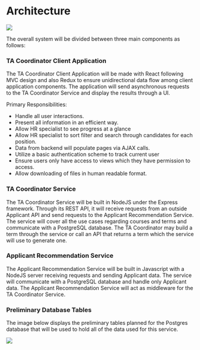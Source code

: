 # Architecture

![](https://github.com/csc302-2017-spring/proj-ItWorkedYesterday/blob/master/doc/phase1/AppUML.png?raw=true)

The overall system will be divided between three main components as follows:

### TA Coordinator Client Application

The TA Coordinator Client Application will be made with React following MVC design and also Redux to ensure unidirectional data flow among client application components. The application will send asynchronous requests to the TA Coordinator Service and display the results through a UI.

Primary Responsibilities:
- Handle all user interactions.
- Present all information in an efficient way.
- Allow HR specialist to see progress at a glance
- Allow HR specialist to sort filter and search through candidates for each position.
- Data from backend will populate pages via AJAX calls.
- Utilize a basic authentication scheme to track current user
- Ensure users only have access to views which they have permission to access.
- Allow downloading of files in human readable format.

### TA Coordinator Service

The TA Coordinator Service will be built in NodeJS under the Express framework. Through its REST API, it will receive requests from an outside Applicant API and send requests to the Applicant Recommendation Service. The service will cover all the use cases regarding courses and terms and communicate with a PostgreSQL database. The TA Coordinator may build a term through the service or call an API that returns a term which the service will use to generate one.

### Applicant Recommendation Service

The Applicant Recommendation Service will be built in Javascript with a NodeJS server receiving requests and sending Applicant data. The service will communicate with a PostgreSQL database and handle only Applicant data. The Applicant Recommendation Service will act as middleware for the TA Coordinator Service.

### Preliminary Database Tables

The image below displays the preliminary tables planned for the Postgres database that will be used to hold all of the data used for this service.

![](https://lh3.googleusercontent.com/kmshrj88Y0NSDhJ496_EVoMJr_4NfBzEDUzVlnCOgvyrvVDejaGd7bcumEpuObs-GZXnXNr0uO7lTzT4U7LjCplb5I9xhOzaYRAGrQbKr6BP8XKw9bvVer8597SjWpRSut3W_cyMxxFh6u-b8PY6u91Dc6GDsvTXPz3A-N1vwg8z9NSVAhdNAJDkdub91EuxkuF9TfIeMksum8JCiwaBF_XNEcLxmktjvOx6Pj5wrCcoz1JX_agJC3O6NZ1NE8_xiudNHUym1SqDWw3A6Aoge1cQwUm4wm3iDRnR2aWDhvSk7hk6i5mHwQAEIB8U-WQDhHUKdBSjpitsYehvy3W_6r0Z-_ctpj_tWwJfcfqGHt-8ez89fYD_c9leoOAgbSXCHYA_WICExcpI0o6KZIpu72MRQB3UjACtv9awBCglrx4szkSB4N-SDZ1YAGlw64d1PioMZs7OUVMFqR_de7K6yddwoAwwyKrggnwjiPQ0fjbBiJtZF81yV9s5wsoW26LelKDUkQOnr5_8f3tVX49zt2qz3InENt852il7hyS2zpCPXLUBHOf1B0QiSRBk91zI8JryZfT5D23AI5vIW4035lE_lHUpHR5SEVPVpKjQnhsB_8wve0msuDBhJYI5A9Sa5Mj5iK3RcWKn43Q3EZB2ckG83sxgs_TVM1LIB8hFWA=w553-h716-no)
